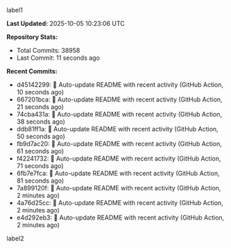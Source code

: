 
label1 
<!-- ACTIVITY_START -->
**Last Updated:** 2025-10-05 10:23:06 UTC

**Repository Stats:**
- Total Commits: 38958
- Last Commit: 11 seconds ago

**Recent Commits:**
- d45142299: 🤖 Auto-update README with recent activity (GitHub Action, 10 seconds ago)
- 667201bca: 🤖 Auto-update README with recent activity (GitHub Action, 21 seconds ago)
- 74cba431a: 🤖 Auto-update README with recent activity (GitHub Action, 38 seconds ago)
- ddb81ff1a: 🤖 Auto-update README with recent activity (GitHub Action, 50 seconds ago)
- fb9d7ac20: 🤖 Auto-update README with recent activity (GitHub Action, 61 seconds ago)
- f42241732: 🤖 Auto-update README with recent activity (GitHub Action, 71 seconds ago)
- 6fb7e7fca: 🤖 Auto-update README with recent activity (GitHub Action, 81 seconds ago)
- 7a899120f: 🤖 Auto-update README with recent activity (GitHub Action, 2 minutes ago)
- 4a76d25cc: 🤖 Auto-update README with recent activity (GitHub Action, 2 minutes ago)
- e4d292eb3: 🤖 Auto-update README with recent activity (GitHub Action, 2 minutes ago)
<!-- ACTIVITY_END -->

label2
